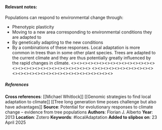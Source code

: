 #### **Relevant notes**:
Populations can respond to environmental change through:
- Phenotypic plasticity
- Moving to a new area corresponding to environmental conditions they are adapted to
- By genetically adapting to the new conditions
- By a combinations of these responses.
Local adaptation is more common in trees than in some other plant species. Trees are adapted to the current climate and they are thus potentially greatly influenced by the rapid changes in climate.
<><><><><><><><><><><><><><><><><><><><><><><><><><><><><>
<><><><><><><><><><><><><><><><><><><><><><><><><><><><><>
##### References
**Cross references**:
[[Michael Whitlock]]
[[Genomic strategies to find local adaptation to climate]]
[[Tree long generation time poses challenge but also have advantages]]
**Source**: Potential for evolutionary responses to climate change – evidence from tree populations
**Authors**: Florian J. Alberto
**Year**: 2013
**Location**: Zotero
**Keywords**: #localAdaptation
**Added to slipbox on**: 23 April 2025